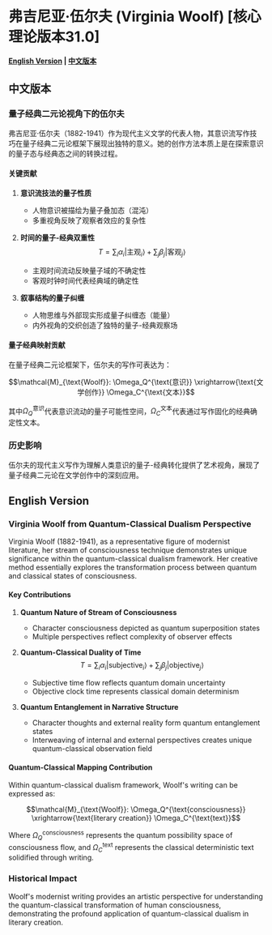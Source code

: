 # 弗吉尼亚·伍尔夫 (Virginia Woolf) [核心理论版本31.0]

**[English Version](#english) | [中文版本](#chinese)**

## <a name="chinese"></a> 中文版本

### 量子经典二元论视角下的伍尔夫

弗吉尼亚·伍尔夫（1882-1941）作为现代主义文学的代表人物，其意识流写作技巧在量子经典二元论框架下展现出独特的意义。她的创作方法本质上是在探索意识的量子态与经典态之间的转换过程。

#### 关键贡献

1. **意识流技法的量子性质**
   - 人物意识被描绘为量子叠加态（混沌）
   - 多重视角反映了观察者效应的复杂性
   
2. **时间的量子-经典双重性**
   $$T = \sum_{i} \alpha_i |\text{主观}_i\rangle + \sum_{j} \beta_j |\text{客观}_j\rangle$$
   - 主观时间流动反映量子域的不确定性
   - 客观时钟时间代表经典域的确定性

3. **叙事结构的量子纠缠**
   - 人物思维与外部现实形成量子纠缠态（能量）
   - 内外视角的交织创造了独特的量子-经典观察场

#### 量子经典映射贡献

在量子经典二元论框架下，伍尔夫的写作可表达为：

$$\mathcal{M}_{\text{Woolf}}: \Omega_Q^{\text{意识}} \xrightarrow{\text{文学创作}} \Omega_C^{\text{文本}}$$

其中$`\Omega_Q^{\text{意识}}`$代表意识流动的量子可能性空间，$`\Omega_C^{\text{文本}}`$代表通过写作固化的经典确定性文本。

### 历史影响

伍尔夫的现代主义写作为理解人类意识的量子-经典转化提供了艺术视角，展现了量子经典二元论在文学创作中的深刻应用。

## <a name="english"></a> English Version

### Virginia Woolf from Quantum-Classical Dualism Perspective

Virginia Woolf (1882-1941), as a representative figure of modernist literature, her stream of consciousness technique demonstrates unique significance within the quantum-classical dualism framework. Her creative method essentially explores the transformation process between quantum and classical states of consciousness.

#### Key Contributions

1. **Quantum Nature of Stream of Consciousness**
   - Character consciousness depicted as quantum superposition states
   - Multiple perspectives reflect complexity of observer effects

2. **Quantum-Classical Duality of Time**
   $$T = \sum_{i} \alpha_i |\text{subjective}_i\rangle + \sum_{j} \beta_j |\text{objective}_j\rangle$$
   - Subjective time flow reflects quantum domain uncertainty
   - Objective clock time represents classical domain determinism

3. **Quantum Entanglement in Narrative Structure**
   - Character thoughts and external reality form quantum entanglement states
   - Interweaving of internal and external perspectives creates unique quantum-classical observation field

#### Quantum-Classical Mapping Contribution

Within quantum-classical dualism framework, Woolf's writing can be expressed as:

$$\mathcal{M}_{\text{Woolf}}: \Omega_Q^{\text{consciousness}} \xrightarrow{\text{literary creation}} \Omega_C^{\text{text}}$$

Where $`\Omega_Q^{\text{consciousness}}`$ represents the quantum possibility space of consciousness flow, and $`\Omega_C^{\text{text}}`$ represents the classical deterministic text solidified through writing.

### Historical Impact

Woolf's modernist writing provides an artistic perspective for understanding the quantum-classical transformation of human consciousness, demonstrating the profound application of quantum-classical dualism in literary creation.

